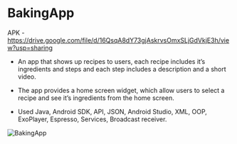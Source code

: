 # BakingApp
APK - https://drive.google.com/file/d/16QsqA8dY73gjAskrvsOmxSLjGdVkjE3h/view?usp=sharing </br>

- An app that shows up recipes to users, each recipe includes it’s ingredients and steps and each step includes a description and a short video.

- The app provides a home screen widget, which allow users to select a recipe and see it’s ingredients from the home screen.

- Used Java, Android SDK, API, JSON, Android Studio, XML, OOP, ExoPlayer, Espresso, Services, Broadcast receiver.

 ![BakingApp](https://media.giphy.com/media/2rAHEcDRXFxcHbnXCG/giphy.gif) 
